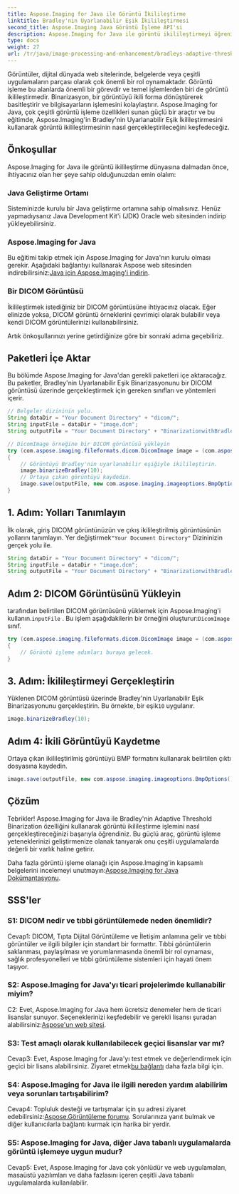 ```yaml
---
title: Aspose.Imaging for Java ile Görüntü İkilileştirme
linktitle: Bradley'nin Uyarlanabilir Eşik İkilileştirmesi
second_title: Aspose.Imaging Java Görüntü İşleme API'si
description: Aspose.Imaging for Java ile görüntü ikilileştirmeyi öğrenin. DICOM görüntülerini kolayca dönüştürün. Kod örneklerinin yer aldığı adım adım kılavuzu keşfedin.
type: docs
weight: 27
url: /tr/java/image-processing-and-enhancement/bradleys-adaptive-threshold-binarization/
---
```

Görüntüler, dijital dünyada web sitelerinde, belgelerde veya çeşitli uygulamaların parçası olarak çok önemli bir rol oynamaktadır. Görüntü işleme bu alanlarda önemli bir görevdir ve temel işlemlerden biri de görüntü ikilileştirmedir. Binarizasyon, bir görüntüyü ikili forma dönüştürerek basitleştirir ve bilgisayarların işlemesini kolaylaştırır. Aspose.Imaging for Java, çok çeşitli görüntü işleme özellikleri sunan güçlü bir araçtır ve bu eğitimde, Aspose.Imaging'in Bradley'nin Uyarlanabilir Eşik İkilileştirmesini kullanarak görüntü ikilileştirmesinin nasıl gerçekleştirileceğini keşfedeceğiz. 

## Önkoşullar

Aspose.Imaging for Java ile görüntü ikilileştirme dünyasına dalmadan önce, ihtiyacınız olan her şeye sahip olduğunuzdan emin olalım:

### Java Geliştirme Ortamı

Sisteminizde kurulu bir Java geliştirme ortamına sahip olmalısınız. Henüz yapmadıysanız Java Development Kit'i (JDK) Oracle web sitesinden indirip yükleyebilirsiniz.

### Aspose.Imaging for Java

Bu eğitimi takip etmek için Aspose.Imaging for Java'nın kurulu olması gerekir. Aşağıdaki bağlantıyı kullanarak Aspose web sitesinden indirebilirsiniz:[Java için Aspose.Imaging'i indirin](https://releases.aspose.com/imaging/java/).

### Bir DICOM Görüntüsü

İkilileştirmek istediğiniz bir DICOM görüntüsüne ihtiyacınız olacak. Eğer elinizde yoksa, DICOM görüntü örneklerini çevrimiçi olarak bulabilir veya kendi DICOM görüntülerinizi kullanabilirsiniz.

Artık önkoşullarınızı yerine getirdiğinize göre bir sonraki adıma geçebiliriz.

## Paketleri İçe Aktar

Bu bölümde Aspose.Imaging for Java'dan gerekli paketleri içe aktaracağız. Bu paketler, Bradley'nin Uyarlanabilir Eşik Binarizasyonunu bir DICOM görüntüsü üzerinde gerçekleştirmek için gereken sınıfları ve yöntemleri içerir.

```java
// Belgeler dizininin yolu.
String dataDir = "Your Document Directory" + "dicom/";
String inputFile = dataDir + "image.dcm";
String outputFile = "Your Document Directory" + "BinarizationwithBradleyAdaptiveThreshold_out.bmp";

// DicomImage örneğine bir DICOM görüntüsü yükleyin
try (com.aspose.imaging.fileformats.dicom.DicomImage image = (com.aspose.imaging.fileformats.dicom.DicomImage) Image.load(inputFile))
{
    // Görüntüyü Bradley'nin uyarlanabilir eşiğiyle ikilileştirin.
    image.binarizeBradley(10);
    // Ortaya çıkan görüntüyü kaydedin.
    image.save(outputFile, new com.aspose.imaging.imageoptions.BmpOptions());
}
```

## 1. Adım: Yolları Tanımlayın

 İlk olarak, giriş DICOM görüntünüzün ve çıkış ikilileştirilmiş görüntüsünün yollarını tanımlayın. Yer değiştirmek`"Your Document Directory"` Dizininizin gerçek yolu ile.

```java
String dataDir = "Your Document Directory" + "dicom/";
String inputFile = dataDir + "image.dcm";
String outputFile = "Your Document Directory" + "BinarizationwithBradleyAdaptiveThreshold_out.bmp";
```

## Adım 2: DICOM Görüntüsünü Yükleyin

tarafından belirtilen DICOM görüntüsünü yüklemek için Aspose.Imaging'i kullanın.`inputFile` . Bu işlem aşağıdakilerin bir örneğini oluşturur:`DicomImage` sınıf.

```java
try (com.aspose.imaging.fileformats.dicom.DicomImage image = (com.aspose.imaging.fileformats.dicom.DicomImage) Image.load(inputFile))
{
    // Görüntü işleme adımları buraya gelecek.
}
```

## 3. Adım: İkilileştirmeyi Gerçekleştirin

 Yüklenen DICOM görüntüsü üzerinde Bradley'nin Uyarlanabilir Eşik Binarizasyonunu gerçekleştirin. Bu örnekte, bir eşik`10` uygulanır.

```java
image.binarizeBradley(10);
```

## Adım 4: İkili Görüntüyü Kaydetme

Ortaya çıkan ikilileştirilmiş görüntüyü BMP formatını kullanarak belirtilen çıktı dosyasına kaydedin.

```java
image.save(outputFile, new com.aspose.imaging.imageoptions.BmpOptions());
```

## Çözüm

Tebrikler! Aspose.Imaging for Java ile Bradley'nin Adaptive Threshold Binarization özelliğini kullanarak görüntü ikilileştirme işlemini nasıl gerçekleştireceğinizi başarıyla öğrendiniz. Bu güçlü araç, görüntü işleme yeteneklerinizi geliştirmenize olanak tanıyarak onu çeşitli uygulamalarda değerli bir varlık haline getirir.

 Daha fazla görüntü işleme olanağı için Aspose.Imaging'in kapsamlı belgelerini incelemeyi unutmayın:[Aspose.Imaging for Java Dokümantasyonu](https://reference.aspose.com/imaging/java/).

## SSS'ler

### S1: DICOM nedir ve tıbbi görüntülemede neden önemlidir?

Cevap1: DICOM, Tıpta Dijital Görüntüleme ve İletişim anlamına gelir ve tıbbi görüntüler ve ilgili bilgiler için standart bir formattır. Tıbbi görüntülerin saklanması, paylaşılması ve yorumlanmasında önemli bir rol oynaması, sağlık profesyonelleri ve tıbbi görüntüleme sistemleri için hayati önem taşıyor.

### S2: Aspose.Imaging for Java'yı ticari projelerimde kullanabilir miyim?

 C2: Evet, Aspose.Imaging for Java hem ücretsiz denemeler hem de ticari lisanslar sunuyor. Seçeneklerinizi keşfedebilir ve gerekli lisansı şuradan alabilirsiniz:[Aspose'un web sitesi](https://purchase.aspose.com/buy).

### S3: Test amaçlı olarak kullanılabilecek geçici lisanslar var mı?

 Cevap3: Evet, Aspose.Imaging for Java'yı test etmek ve değerlendirmek için geçici bir lisans alabilirsiniz. Ziyaret etmek[bu bağlantı](https://purchase.aspose.com/temporary-license/) daha fazla bilgi için.

### S4: Aspose.Imaging for Java ile ilgili nereden yardım alabilirim veya sorunları tartışabilirim?

 Cevap4: Topluluk desteği ve tartışmalar için şu adresi ziyaret edebilirsiniz:[Aspose.Görüntüleme forumu](https://forum.aspose.com/). Sorularınıza yanıt bulmak ve diğer kullanıcılarla bağlantı kurmak için harika bir yerdir.

### S5: Aspose.Imaging for Java, diğer Java tabanlı uygulamalarda görüntü işlemeye uygun mudur?

Cevap5: Evet, Aspose.Imaging for Java çok yönlüdür ve web uygulamaları, masaüstü yazılımları ve daha fazlasını içeren çeşitli Java tabanlı uygulamalarda kullanılabilir.